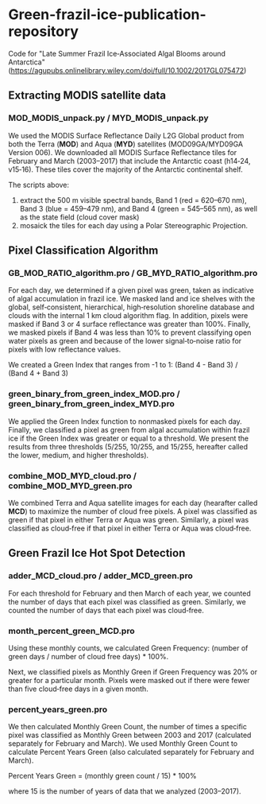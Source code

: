 # Green-frazil-ice-publication-repository
Code for "Late Summer Frazil Ice‐Associated Algal Blooms around Antarctica" 
(https://agupubs.onlinelibrary.wiley.com/doi/full/10.1002/2017GL075472)

## Extracting MODIS satellite data
### MOD_MODIS_unpack.py / MYD_MODIS_unpack.py

We used the MODIS Surface Reflectance Daily L2G Global product from both the Terra (**MOD**) and Aqua (**MYD**) satellites (MOD09GA/MYD09GA Version 006). We downloaded all MODIS Surface Reflectance tiles for February and March (2003–2017) that include the Antarctic coast (h14‐24, v15‐16). These tiles cover the majority of the Antarctic continental shelf.

The scripts above:
1. extract the 500 m visible spectral bands, Band 1 (red = 620–670 nm), Band 3 (blue = 459–479 nm), and Band 4 (green = 545–565 nm), as well as the state field (cloud cover mask)
2. mosaick the tiles for each day using a Polar Stereographic Projection.

## Pixel Classification Algorithm

### GB_MOD_RATIO_algorithm.pro / GB_MYD_RATIO_algorithm.pro 

For each day, we determined if a given pixel was green, taken as indicative of algal accumulation in frazil ice. We masked land and ice shelves with the global, self‐consistent, hierarchical, high‐resolution shoreline database and clouds with the internal 1 km cloud algorithm flag. In addition, pixels were masked if Band 3 or 4 surface reflectance was greater than 100%. Finally, we masked pixels if Band 4 was less than 10% to prevent classifying open water pixels as green and because of the lower signal‐to‐noise ratio for pixels with low reflectance values.

We created a Green Index that ranges from -1 to 1: (Band 4 - Band 3) / (Band 4 + Band 3)

### green_binary_from_green_index_MOD.pro / green_binary_from_green_index_MYD.pro

We applied the Green Index function to nonmasked pixels for each day. Finally, we classified a pixel as green from algal accumulation within frazil ice if the Green Index was greater or equal to a threshold. We present the results from three thresholds (5/255, 10/255, and 15/255, hereafter called the lower, medium, and higher thresholds). 


###  combine_MOD_MYD_cloud.pro / combine_MOD_MYD_green.pro
We combined Terra and Aqua satellite images for each day (hearafter called **MCD**) to maximize the number of cloud free pixels. A pixel was classified as green if that pixel in either Terra or Aqua was green. Similarly, a pixel was classified as cloud‐free if that pixel in either Terra or Aqua was cloud‐free.

## Green Frazil Ice Hot Spot Detection

### adder_MCD_cloud.pro / adder_MCD_green.pro

For each threshold for February and then March of each year, we counted the number of days that each pixel was classified as green. Similarly, we counted the number of days that each pixel was cloud‐free.

### month_percent_green_MCD.pro
Using these monthly counts, we calculated Green Frequency: (number of green days / number of cloud free days) * 100%.

Next, we classified pixels as Monthly Green if Green Frequency was 20% or greater for a particular month. Pixels were masked out if there were fewer than five cloud‐free days in a given month. 

### percent_years_green.pro
We then calculated Monthly Green Count, the number of times a specific pixel was classified as Monthly Green between 2003 and 2017 (calculated separately for February and March). We used Monthly Green Count to calculate Percent Years Green (also calculated separately for February and March).

Percent Years Green = (monthly green count / 15) * 100%

where 15 is the number of years of data that we analyzed (2003–2017).









